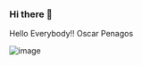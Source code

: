 ### Hi there 👋

Hello Everybody!!
Oscar Penagos
<!--
**Karmaz-Sport/Karmaz-Sport** is a ✨ _special_ ✨ repository because its `README.md` (this file) appears on your GitHub profile.

Here are some ideas to get you started:

- 🔭 I’m currently working on ...
- 🌱 I’m currently learning ...
- 👯 I’m looking to collaborate on ...
- 🤔 I’m looking for help with ...
- 💬 Ask me about ...
- 📫 How to reach me: ...
- 😄 Pronouns: ...
- ⚡ Fun fact: ...
-->
![image](https://user-images.githubusercontent.com/111469751/196352201-2fb30d7b-0d7b-43d1-9274-08e06b9e5952.png)

